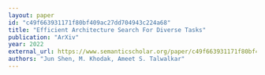 ```yaml
---
layout: paper
id: "c49f663931171f80bf409ac27dd704943c224a68"
title: "Efficient Architecture Search For Diverse Tasks"
publication: "ArXiv"
year: 2022
external_url: https://www.semanticscholar.org/paper/c49f663931171f80bf409ac27dd704943c224a68
authors: "Jun Shen, M. Khodak, Ameet S. Talwalkar"
---
```

